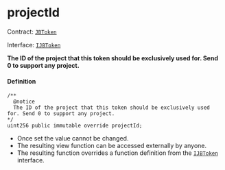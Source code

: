 # projectId

Contract: [`JBToken`](/dev/api/contracts/jbtoken/README.md)​‌

Interface: [`IJBToken`](/dev/api/interfaces/ijbtoken.md)

**The ID of the project that this token should be exclusively used for. Send 0 to support any project.**

#### Definition

```
/**
  @notice
  The ID of the project that this token should be exclusively used for. Send 0 to support any project.
*/
uint256 public immutable override projectId;
```

* Once set the value cannot be changed.
* The resulting view function can be accessed externally by anyone.
* The resulting function overrides a function definition from the [`IJBToken`](/dev/api/interfaces/ijbtoken.md) interface.
